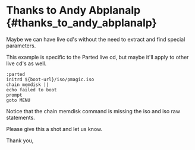 # Thanks to Andy Abplanalp {#thanks_to_andy_abplanalp}

Maybe we can have live cd\'s without the need to extract and find
special parameters.

This example is specific to the Parted live cd, but maybe it\'ll apply
to other live cd\'s as well.

    :parted
    initrd ${boot-url}/iso/pmagic.iso
    chain memdisk ||
    echo failed to boot
    prompt
    goto MENU

Notice that the chain memdisk command is missing the iso and iso raw
statements.

Please give this a shot and let us know.

Thank you,
